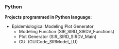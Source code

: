 ### Python
**Projects programmed in Python language:**
- Epidemiological Modeling Plot Generator
  - Modeling Function (SIR_SIRD_SIRDV_Functions)
  - Plot Generator (SIR_SIRD_SIRDV_Main)
  - GUI (GUICode_SIRModel_LU)
